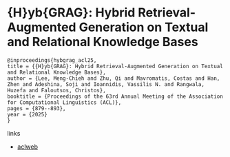 # {H}yb{GRAG}: Hybrid Retrieval-Augmented Generation on Textual and Relational Knowledge Bases

```
@inproceedings{hybgrag_acl25,
title = {{H}yb{GRAG}: Hybrid Retrieval-Augmented Generation on Textual and Relational Knowledge Bases},
author = {Lee, Meng-Chieh and Zhu, Qi and Mavromatis, Costas and Han, Zhen and Adeshina, Soji and Ioannidis, Vassilis N. and Rangwala, Huzefa and Faloutsos, Christos},
booktitle = {Proceedings of the 63rd Annual Meeting of the Association for Computational Linguistics (ACL)},
pages = {879--893},
year = {2025}
}
```

links
- [aclweb](https://aclanthology.org/2025.acl-long.43/)
